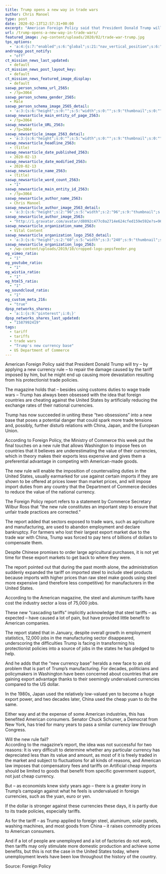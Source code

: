 ```yaml
---
title: Trump opens a new way in trade wars
author: Chris Manoel
type: post
date: 2020-02-13T12:57:31+00:00
excerpt: "American Foreign Policy said that President Donald Trump will try - by applying a new currency rule - to repair the damage caused by the tariff imposed by him"
url: /trump-opens-a-new-way-in-trade-wars/
featured_image: /wp-content/uploads/2020/02/trade-war-trump.jpg
tps_options:
  - 'a:4:{s:7:"enabled";s:6:"global";s:21:"nav_vertical_position";s:6:"global";s:23:"nav_hide_on_first_slide";b:0;s:23:"slide_loading_mechanism";s:6:"global";}'
androapp_post_notify:
  - "off"
ct_mission_news_last_updated:
  - default
ct_mission_news_post_layout_key:
  - default
ct_mission_news_featured_image_display:
  - default
saswp_person_schema_url_2565:
  - /?p=3064
saswp_person_schema_gender_2565:
  - Male
saswp_person_schema_image_2565_detail:
  - 'a:3:{s:6:"height";s:0:"";s:5:"width";s:0:"";s:9:"thumbnail";s:0:"";}'
saswp_newsarticle_main_entity_of_page_2563:
  - /?p=3064
saswp_newsarticle_URL_2563:
  - /?p=3064
saswp_newsarticle_image_2563_detail:
  - 'a:3:{s:6:"height";s:0:"";s:5:"width";s:0:"";s:9:"thumbnail";s:0:"";}'
saswp_newsarticle_headline_2563:
  - (title)
saswp_newsarticle_date_published_2563:
  - 2020-02-13
saswp_newsarticle_date_modified_2563:
  - 2020-02-13
saswp_newsarticle_name_2563:
  - (title)
saswp_newsarticle_word_count_2563:
  - "1"
saswp_newsarticle_main_entity_id_2563:
  - /?p=3064
saswp_newsarticle_author_name_2563:
  - Chris Manoel
saswp_newsarticle_author_image_2563_detail:
  - 'a:3:{s:6:"height";s:2:"96";s:5:"width";s:2:"96";s:9:"thumbnail";s:75:"http://1.gravatar.com/avatar/d8092c477c0a2714e624cfed159e592e?s=96&d=mm&r=g";}'
saswp_newsarticle_author_image_2563:
  - "http://1.gravatar.com/avatar/d8092c477c0a2714e624cfed159e592e?s=96&d=mm&r=g"
saswp_newsarticle_organization_name_2563:
  - Vital Content
saswp_newsarticle_organization_logo_2563_detail:
  - 'a:3:{s:6:"height";s:2:"60";s:5:"width";s:3:"240";s:9:"thumbnail";s:82:"/wp-content/uploads/2019/10/cropped-logo-pepsfeeder.png";}'
saswp_newsarticle_organization_logo_2563:
  - /wp-content/uploads/2019/10/cropped-logo-pepsfeeder.png
eg_vimeo_ratio:
  - "1"
eg_youtube_ratio:
  - "1"
eg_wistia_ratio:
  - "1"
eg_html5_ratio:
  - "1"
eg_soundcloud_ratio:
  - "1"
eg_custom_meta_216:
  - "true"
dpsp_networks_shares:
  - 'a:1:{s:9:"pinterest";i:0;}'
dpsp_networks_shares_last_updated:
  - "1587992419"
tags:
  - tariff
  - tariffs
  - trade wars
  - "Trump's new currency base"
  - US Department of Commerce
---
```


American Foreign Policy said that President Donald Trump will try &#8211; by applying a new currency rule &#8211; to repair the damage caused by the tariff imposed by him, but he might end up causing more devastation resulting from his protectionist trade policies.

The magazine holds that &#8211; besides using customs duties to wage trade wars &#8211; Trump has always been obsessed with the idea that foreign countries are cheating against the United States by artificially reducing the exchange rates of their national currencies.

Trump has now succeeded in uniting these “two obsessions” into a new base that poses a potential danger that could spark more trade tensions and, possibly, further disturb relations with China, Japan, and the European Union.

According to Foreign Policy, the Ministry of Commerce this week put the final touches on a new rule that allows Washington to impose fees on countries that it believes are underestimating the value of their currencies, which in theory makes their exports less expensive and gives them a preferential advantage in competing with American-made goods.

The new rule will enable the imposition of countervailing duties in the United States, usually earmarked for use against certain imports if they are shown to be offered at prices lower than market prices, and will impose import duties from any country that the Department of Commerce decides to reduce the value of the national currency.

The Foreign Policy report refers to a statement by Commerce Secretary Wilbur Ross that &#8220;the new rule constitutes an important step to ensure that unfair trade practices are corrected.&#8221;

The report added that sectors exposed to trade wars, such as agriculture and manufacturing, are used to abandon employment and declare bankruptcy. For farmers who lost their largest export market due to the trade war with China, Trump was forced to pay tens of billions of dollars to compensate them.

Despite Chinese promises to order large agricultural purchases, it is not yet time for these export markets to get back to where they were.

The report pointed out that during the past month alone, the administration suddenly expanded the tariff on imported steel to include steel products because imports with higher prices than raw steel make goods using steel more expensive (and therefore less competitive) for manufacturers in the United States.

According to the American magazine, the steel and aluminum tariffs have cost the industry sector a loss of 75,000 jobs.

These new &#8220;cascading tariffs&#8221; implicitly acknowledge that steel tariffs &#8211; as expected &#8211; have caused a lot of pain, but have provided little benefit to American companies.

The report stated that in January, despite overall growth in employment statistics, 12,000 jobs in the manufacturing sector disappeared, underscoring the difficulties Trump is facing in transforming his protectionist policies into a source of jobs in the states he has pledged to help.

And he adds that the &#8220;new currency base&#8221; heralds a new face to an old problem that is part of Trump&#8217;s manufacturing. For decades, politicians and policymakers in Washington have been concerned about countries that are gaining export advantage thanks to their seemingly undervalued currencies compared to the US dollar.

In the 1980s, Japan used the relatively low-valued yen to become a huge export power, and two decades later, China used the cheap yuan to do the same.

Either way and at the expense of some American industries, this has benefited American consumers. Senator Chuck Schumer, a Democrat from New York, has tried for many years to pass a similar currency law through Congress.

Will the new rule fail?  
According to the magazine’s report, the idea was not successful for two reasons: It is very difficult to determine whether any particular currency has depreciated less than its value and amount, as most of it is freely traded in the market and subject to fluctuations for all kinds of reasons, and American law imposes that compensatory fees and tariffs on Artificial cheap imports should be limited to goods that benefit from specific government support, not just cheap currency.

But &#8211; as economists knew sixty years ago &#8211; there is a greater irony in Trump&#8217;s campaign against what he feels is undervalued in foreign currencies, such as the yuan, euro or yen.

If the dollar is stronger against these currencies these days, it is partly due to its trade policies, especially tariffs.

As for the tariff &#8211; as Trump applied to foreign steel, aluminum, solar panels, washing machines, and most goods from China &#8211; it raises commodity prices to American consumers.

And if a lot of people are unemployed and a lot of factories do not work, then tariffs may only stimulate more domestic production and achieve some benefits, but this is not the case in the United States today, where unemployment levels have been low throughout the history of the country.

Source: Foreign Policy
